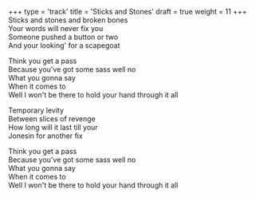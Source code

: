 +++
type = 'track'
title = 'Sticks and Stones'
draft = true
weight = 11
+++
Sticks and stones and broken bones  
Your words will never fix you  
Someone pushed a button or two  
And your looking' for a scapegoat

Think you get a pass  
Because you've got some sass well no  
What you gonna say  
When it comes to  
Well I won't be there to hold your hand through it all

Temporary levity  
Between slices of revenge  
How long will it last till your  
Jonesin for another fix

Think you get a pass  
Because you've got some sass well no  
What you gonna say  
When it comes to  
Well I won't be there to hold your hand through it all
